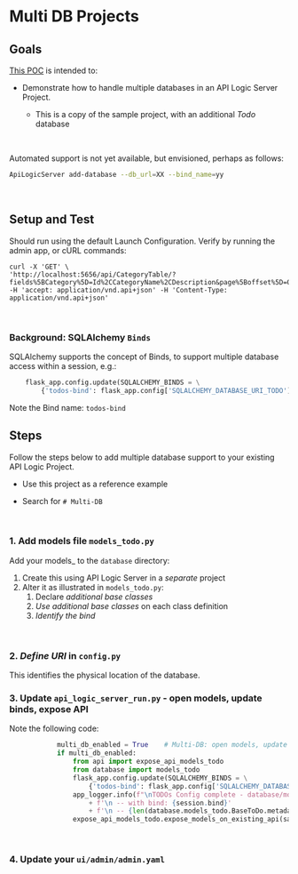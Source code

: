 # Multi DB Projects

## Goals

[This POC](https://github.com/valhuber/MultiDB) is intended to:

* Demonstrate how to handle multiple databases in an API Logic Server Project.

    * This is a copy of the sample project, with an additional _Todo_ database

&nbsp;

Automated support is not yet available, but envisioned, perhaps as follows:

```bash
ApiLogicServer add-database --db_url=XX --bind_name=yy
```

&nbsp;

## Setup and Test

Should run using the default Launch Configuration.  Verify by running the admin app, or cURL commands:

```
curl -X 'GET' \
'http://localhost:5656/api/CategoryTable/?fields%5BCategory%5D=Id%2CCategoryName%2CDescription&page%5Boffset%5D=0&page%5Blimit%5D=10&sort=id' -H 'accept: application/vnd.api+json' -H 'Content-Type: application/vnd.api+json'
```

&nbsp;

### Background: SQLAlchemy ```Binds```

SQLAlchemy supports the concept of Binds, to support multiple database access within a session, e.g.:

```python
    flask_app.config.update(SQLALCHEMY_BINDS = \
        {'todos-bind': flask_app.config['SQLALCHEMY_DATABASE_URI_TODO']})
```

Note the Bind name: `todos-bind`


## Steps

Follow the steps below to add multiple database support to your existing API Logic Project.  

* Use this project as a reference example

* Search for ```# Multi-DB```

&nbsp;

### 1. Add models file `models_todo.py`

Add your models_<bind> to the `database` directory:

1. Create this using API Logic Server in a _separate_ project
2. Alter it as illustrated in `models_todo.py`:
    1. Declare _additional base classes_
    2. _Use additional base classes_ on each class definition
    3. _Identify the bind_

&nbsp;

### 2. _Define URI_ in `config.py`

This identifies the physical location of the database.

### 3. Update `api_logic_server_run.py` - open models, update binds, expose API

Note the following code:

```python
            multi_db_enabled = True    # Multi-DB: open models, update binds, expose API
            if multi_db_enabled:
                from api import expose_api_models_todo
                from database import models_todo
                flask_app.config.update(SQLALCHEMY_BINDS = \
                    {'todos-bind': flask_app.config['SQLALCHEMY_DATABASE_URI_TODO']})
                app_logger.info(f"\nTODOs Config complete - database/models_todo.py"
                    + f'\n -- with bind: {session.bind}'
                    + f'\n -- {len(database.models_todo.BaseToDo.metadata.tables)} tables loaded')
                expose_api_models_todo.expose_models_on_existing_api(safrs_api)
```

&nbsp;

### 4. Update your `ui/admin/admin.yaml`


&nbsp;

